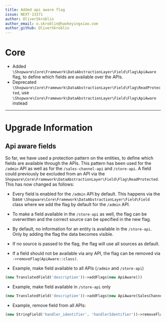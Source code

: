 ```yaml
---
title: Added api aware flag
issue: NEXT-13371
author: OliverSkroblin
author_email: o.skroblin@haokeyingxiao.com 
author_github: OliverSkroblin
---
```

# Core
* Added `\Shopware\Core\Framework\DataAbstractionLayer\Field\Flag\ApiAware` flag, to define which fields are available over the APIs.
* Deprecated `\Shopware\Core\Framework\DataAbstractionLayer\Field\Flag\ReadProtected`, use `\Shopware\Core\Framework\DataAbstractionLayer\Field\Flag\ApiAware` instead
___
# Upgrade Information
## Api aware fields
So far, we have used a protection pattern on the entities, to define which fields are available through the APIs. This pattern has been used for the `/admin` API as well as for the `/sales-channel-api` and `/store-api`.
A field could previously be excluded from an API via the `Shopware\Core\Framework\DataAbstractionLayer\Field\Flag\ReadProtected`. This has now changed as follows:

* Every field is enabled for the `/admin` API by default. This happens via the base `\Shopware\Core\Framework\DataAbstractionLayer\Field\Field` class where we add the flag by default for the `/admin` API.
* To make a field available in the `/store-api` as well, the flag can be overwritten and the correct source can be specified in the new flag.
* By default, no information for an entity is available in the `/store-api`. Only by adding the flag the data becomes visible.
* If no source is passed to the flag, the flag will use all sources as default.
* If a field should not be available via any API, the flag can be removed via `->removeFlag(ApiAware::class)`.

* Example, make field available to all APIs (`/admin` and `/store-api`)
```php
(new TranslatedField('description'))->addFlags(new ApiAware())
```

* Example, make field available in `/store-api` only
```php
(new TranslatedField('description'))->addFlags(new ApiAware(SalesChannelApiSource::class))
```

* Example, remove field from all APIs:
```php
(new StringField('handler_identifier', 'handlerIdentifier'))->removeFlag(ApiAware::class)
```
